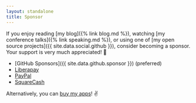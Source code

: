 ```yaml
---
layout: standalone
title: Sponsor
---
```


If you enjoy reading [my blog]({% link blog.md %}), watching [my conference talks]({% link speaking.md %}), or using one of [my open source projects]({{ site.data.social.github }}), consider becoming a sponsor. Your support is very much appreciated! &#x1F64C;

- [GitHub Sponsors]({{ site.data.github.sponsor }}) (preferred)
- [Liberapay](https://liberapay.com/jsq/)
- [PayPal](https://www.paypal.me/jessesquires)
- [SquareCash](https://cash.app/$jsq)

Alternatively, you can [buy my apps](https://www.hexedbits.com)! &#x270C;&#xFE0F;
